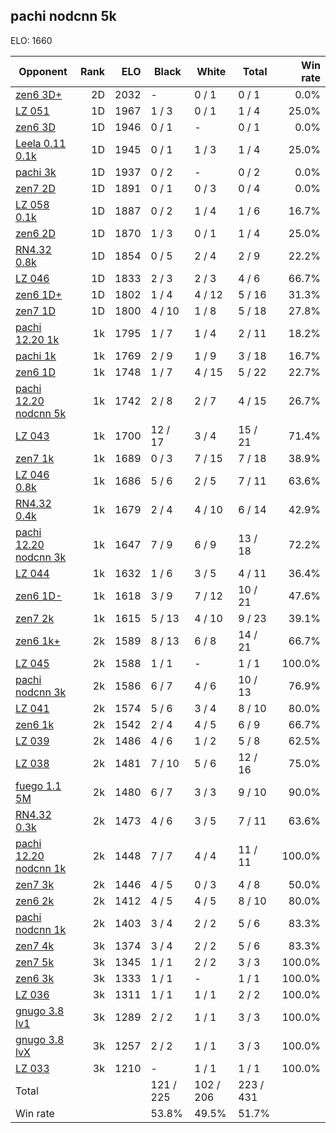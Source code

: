 ## pachi nodcnn 5k ##

ELO: 1660

Opponent | Rank | ELO | Black | White | Total | Win rate
---------|-----:|----:|-------|-------|-------|-------:
[zen6 3D+](zen6%203D+.md) | 2D | 2032 | - | 0 / 1 | 0 / 1 | 0.0%
[LZ 051](LZ%20051.md) | 1D | 1967 | 1 / 3 | 0 / 1 | 1 / 4 | 25.0%
[zen6 3D](zen6%203D.md) | 1D | 1946 | 0 / 1 | - | 0 / 1 | 0.0%
[Leela 0.11 0.1k](Leela%200.11%200.1k.md) | 1D | 1945 | 0 / 1 | 1 / 3 | 1 / 4 | 25.0%
[pachi 3k](pachi%203k.md) | 1D | 1937 | 0 / 2 | - | 0 / 2 | 0.0%
[zen7 2D](zen7%202D.md) | 1D | 1891 | 0 / 1 | 0 / 3 | 0 / 4 | 0.0%
[LZ 058 0.1k](LZ%20058%200.1k.md) | 1D | 1887 | 0 / 2 | 1 / 4 | 1 / 6 | 16.7%
[zen6 2D](zen6%202D.md) | 1D | 1870 | 1 / 3 | 0 / 1 | 1 / 4 | 25.0%
[RN4.32 0.8k](RN4.32%200.8k.md) | 1D | 1854 | 0 / 5 | 2 / 4 | 2 / 9 | 22.2%
[LZ 046](LZ%20046.md) | 1D | 1833 | 2 / 3 | 2 / 3 | 4 / 6 | 66.7%
[zen6 1D+](zen6%201D+.md) | 1D | 1802 | 1 / 4 | 4 / 12 | 5 / 16 | 31.3%
[zen7 1D](zen7%201D.md) | 1D | 1800 | 4 / 10 | 1 / 8 | 5 / 18 | 27.8%
[pachi 12.20 1k](pachi%2012.20%201k.md) | 1k | 1795 | 1 / 7 | 1 / 4 | 2 / 11 | 18.2%
[pachi 1k](pachi%201k.md) | 1k | 1769 | 2 / 9 | 1 / 9 | 3 / 18 | 16.7%
[zen6 1D](zen6%201D.md) | 1k | 1748 | 1 / 7 | 4 / 15 | 5 / 22 | 22.7%
[pachi 12.20 nodcnn 5k](pachi%2012.20%20nodcnn%205k.md) | 1k | 1742 | 2 / 8 | 2 / 7 | 4 / 15 | 26.7%
[LZ 043](LZ%20043.md) | 1k | 1700 | 12 / 17 | 3 / 4 | 15 / 21 | 71.4%
[zen7 1k](zen7%201k.md) | 1k | 1689 | 0 / 3 | 7 / 15 | 7 / 18 | 38.9%
[LZ 046 0.8k](LZ%20046%200.8k.md) | 1k | 1686 | 5 / 6 | 2 / 5 | 7 / 11 | 63.6%
[RN4.32 0.4k](RN4.32%200.4k.md) | 1k | 1679 | 2 / 4 | 4 / 10 | 6 / 14 | 42.9%
[pachi 12.20 nodcnn 3k](pachi%2012.20%20nodcnn%203k.md) | 1k | 1647 | 7 / 9 | 6 / 9 | 13 / 18 | 72.2%
[LZ 044](LZ%20044.md) | 1k | 1632 | 1 / 6 | 3 / 5 | 4 / 11 | 36.4%
[zen6 1D-](zen6%201D-.md) | 1k | 1618 | 3 / 9 | 7 / 12 | 10 / 21 | 47.6%
[zen7 2k](zen7%202k.md) | 1k | 1615 | 5 / 13 | 4 / 10 | 9 / 23 | 39.1%
[zen6 1k+](zen6%201k+.md) | 2k | 1589 | 8 / 13 | 6 / 8 | 14 / 21 | 66.7%
[LZ 045](LZ%20045.md) | 2k | 1588 | 1 / 1 | - | 1 / 1 | 100.0%
[pachi nodcnn 3k](pachi%20nodcnn%203k.md) | 2k | 1586 | 6 / 7 | 4 / 6 | 10 / 13 | 76.9%
[LZ 041](LZ%20041.md) | 2k | 1574 | 5 / 6 | 3 / 4 | 8 / 10 | 80.0%
[zen6 1k](zen6%201k.md) | 2k | 1542 | 2 / 4 | 4 / 5 | 6 / 9 | 66.7%
[LZ 039](LZ%20039.md) | 2k | 1486 | 4 / 6 | 1 / 2 | 5 / 8 | 62.5%
[LZ 038](LZ%20038.md) | 2k | 1481 | 7 / 10 | 5 / 6 | 12 / 16 | 75.0%
[fuego 1.1 5M](fuego%201.1%205M.md) | 2k | 1480 | 6 / 7 | 3 / 3 | 9 / 10 | 90.0%
[RN4.32 0.3k](RN4.32%200.3k.md) | 2k | 1473 | 4 / 6 | 3 / 5 | 7 / 11 | 63.6%
[pachi 12.20 nodcnn 1k](pachi%2012.20%20nodcnn%201k.md) | 2k | 1448 | 7 / 7 | 4 / 4 | 11 / 11 | 100.0%
[zen7 3k](zen7%203k.md) | 2k | 1446 | 4 / 5 | 0 / 3 | 4 / 8 | 50.0%
[zen6 2k](zen6%202k.md) | 2k | 1412 | 4 / 5 | 4 / 5 | 8 / 10 | 80.0%
[pachi nodcnn 1k](pachi%20nodcnn%201k.md) | 2k | 1403 | 3 / 4 | 2 / 2 | 5 / 6 | 83.3%
[zen7 4k](zen7%204k.md) | 3k | 1374 | 3 / 4 | 2 / 2 | 5 / 6 | 83.3%
[zen7 5k](zen7%205k.md) | 3k | 1345 | 1 / 1 | 2 / 2 | 3 / 3 | 100.0%
[zen6 3k](zen6%203k.md) | 3k | 1333 | 1 / 1 | - | 1 / 1 | 100.0%
[LZ 036](LZ%20036.md) | 3k | 1311 | 1 / 1 | 1 / 1 | 2 / 2 | 100.0%
[gnugo 3.8 lv1](gnugo%203.8%20lv1.md) | 3k | 1289 | 2 / 2 | 1 / 1 | 3 / 3 | 100.0%
[gnugo 3.8 lvX](gnugo%203.8%20lvX.md) | 3k | 1257 | 2 / 2 | 1 / 1 | 3 / 3 | 100.0%
[LZ 033](LZ%20033.md) | 3k | 1210 | - | 1 / 1 | 1 / 1 | 100.0%
Total | | | 121 / 225 | 102 / 206 | 223 / 431 | 
Win rate| | | 53.8% | 49.5% | 51.7% | 
